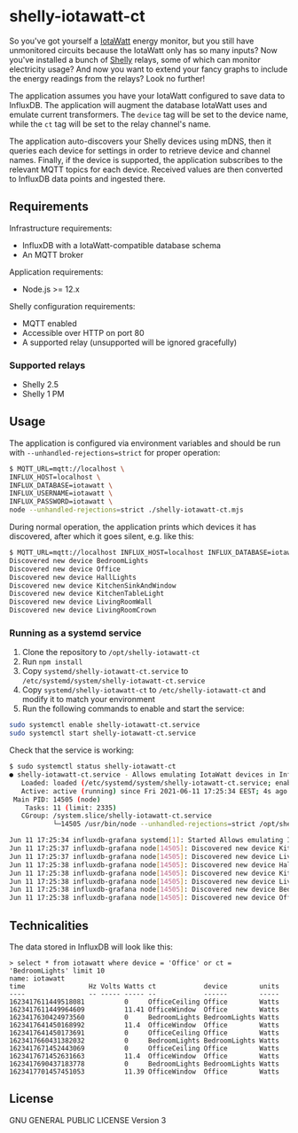 # shelly-iotawatt-ct

So you've got yourself a [IotaWatt](http://iotawatt.com/) energy monitor, but you still have unmonitored circuits 
because the IotaWatt only has so many inputs? Now you've installed a bunch of [Shelly](https://shelly.cloud/) relays, 
some of which can monitor electricity usage? And now you want to extend your fancy graphs to include the energy 
readings from the relays? Look no further!

The application assumes you have your IotaWatt configured to save data to InfluxDB. The application will augment the 
database IotaWatt uses and emulate current transformers. The `device` tag will be set to the device name, while the 
`ct` tag will be set to the relay channel's name.

The application auto-discovers your Shelly devices using mDNS, then it queries each device for settings in order to 
retrieve device and channel names. Finally, if the device is supported, the application subscribes to the relevant 
MQTT topics for each device. Received values are then converted to InfluxDB data points and ingested there.

## Requirements

Infrastructure requirements:

* InfluxDB with a IotaWatt-compatible database schema
* An MQTT broker

Application requirements:

* Node.js >= 12.x

Shelly configuration requirements:

* MQTT enabled
* Accessible over HTTP on port 80
* A supported relay (unsupported will be ignored gracefully)

### Supported relays

* Shelly 2.5
* Shelly 1 PM

## Usage

The application is configured via environment variables and should be run with `--unhandled-rejections=strict` for 
proper operation:

```bash
$ MQTT_URL=mqtt://localhost \
INFLUX_HOST=localhost \
INFLUX_DATABASE=iotawatt \
INFLUX_USERNAME=iotawatt \
INFLUX_PASSWORD=iotawatt \
node --unhandled-rejections=strict ./shelly-iotawatt-ct.mjs
```

During normal operation, the application prints which devices it has discovered, after which it goes silent, e.g. like 
this:

```bash
$ MQTT_URL=mqtt://localhost INFLUX_HOST=localhost INFLUX_DATABASE=iotawatt INFLUX_USERNAME=iotawatt INFLUX_PASSWORD=iotawatt node --unhandled-rejections=strict ./shelly-iotawatt-ct.mjs
Discovered new device BedroomLights
Discovered new device Office
Discovered new device HallLights
Discovered new device KitchenSinkAndWindow
Discovered new device KitchenTableLight
Discovered new device LivingRoomWall
Discovered new device LivingRoomCrown
```

### Running as a systemd service

1. Clone the repository to `/opt/shelly-iotawatt-ct`
2. Run `npm install`
2. Copy `systemd/shelly-iotawatt-ct.service` to `/etc/systemd/system/shelly-iotawatt-ct.service`
3. Copy `systemd/shelly-iotawatt-ct` to `/etc/shelly-iotawatt-ct` and modify it to match your environment
4. Run the following commands to enable and start the service:

```bash
sudo systemctl enable shelly-iotawatt-ct.service
sudo systemctl start shelly-iotawatt-ct.service
```

Check that the service is working:

```bash
$ sudo systemctl status shelly-iotawatt-ct
● shelly-iotawatt-ct.service - Allows emulating IotaWatt devices in InfluxDB using Shelly relays
   Loaded: loaded (/etc/systemd/system/shelly-iotawatt-ct.service; enabled; vendor preset: enabled)
   Active: active (running) since Fri 2021-06-11 17:25:34 EEST; 4s ago
 Main PID: 14505 (node)
    Tasks: 11 (limit: 2335)
   CGroup: /system.slice/shelly-iotawatt-ct.service
           └─14505 /usr/bin/node --unhandled-rejections=strict /opt/shelly-iotawatt-ct/shelly-iotawatt-ct

Jun 11 17:25:34 influxdb-grafana systemd[1]: Started Allows emulating IotaWatt devices in InfluxDB using Shelly 
Jun 11 17:25:37 influxdb-grafana node[14505]: Discovered new device KitchenTableLight
Jun 11 17:25:37 influxdb-grafana node[14505]: Discovered new device LivingRoomCrown
Jun 11 17:25:38 influxdb-grafana node[14505]: Discovered new device HallLights
Jun 11 17:25:38 influxdb-grafana node[14505]: Discovered new device KitchenSinkAndWindow
Jun 11 17:25:38 influxdb-grafana node[14505]: Discovered new device LivingRoomWall
Jun 11 17:25:38 influxdb-grafana node[14505]: Discovered new device BedroomLights
Jun 11 17:25:38 influxdb-grafana node[14505]: Discovered new device Office
```

## Technicalities

The data stored in InfluxDB will look like this:

```
> select * from iotawatt where device = 'Office' or ct = 'BedroomLights' limit 10
name: iotawatt
time                Hz Volts Watts ct            device        units
----                -- ----- ----- --            ------        -----
1623417611449518081          0     OfficeCeiling Office        Watts
1623417611449964609          11.41 OfficeWindow  Office        Watts
1623417630424973560          0     BedroomLights BedroomLights Watts
1623417641450168992          11.4  OfficeWindow  Office        Watts
1623417641450173691          0     OfficeCeiling Office        Watts
1623417660431382032          0     BedroomLights BedroomLights Watts
1623417671452443069          0     OfficeCeiling Office        Watts
1623417671452631663          11.4  OfficeWindow  Office        Watts
1623417690437183778          0     BedroomLights BedroomLights Watts
1623417701457451053          11.39 OfficeWindow  Office        Watts
```

## License

GNU GENERAL PUBLIC LICENSE Version 3
